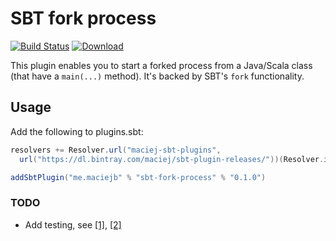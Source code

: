 # SBT fork process

[![Build Status](https://travis-ci.org/maciej/sbt-fork-process.svg)](https://travis-ci.org/maciej/sbt-fork-process)
[![Download](https://api.bintray.com/packages/maciej/sbt-plugin-releases/sbt-fork-process/images/download.svg) ](https://bintray.com/maciej/sbt-plugin-releases/sbt-fork-process/_latestVersion)

This plugin enables you to start a forked process from a Java/Scala class (that have a `main(...)` method).
It's backed by SBT's `fork` functionality.

## Usage
Add the following to plugins.sbt:

```scala
resolvers += Resolver.url("maciej-sbt-plugins",
  url("https://dl.bintray.com/maciej/sbt-plugin-releases/"))(Resolver.ivyStylePatterns)

addSbtPlugin("me.maciejb" % "sbt-fork-process" % "0.1.0")
```

### TODO
* Add testing, see [[1]](http://stackoverflow.com/questions/19102208/how-to-test-sbt-plugins), [[2]](http://eed3si9n.com/testing-sbt-plugins)
